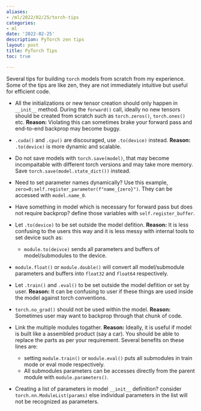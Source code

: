 ```yaml
---
aliases:
- /ml/2022/02/25/torch-tips
categories:
- ml
date: '2022-02-25'
description: PyTorch zen tips
layout: post
title: PyTorch Tips
toc: true

---
```


Several tips for building `torch` models from scratch from my experience. Some of the tips are like zen, they are not immediately intuitive but useful for efficient code.

* All the initializations or new tensor creation should only happen in `__init__` method. During the `forward()` call, ideally no new tensors should be created from scratch such as `torch.zeros()`, `torch.ones()` etc.
**Reason:** Violating this can sometimes brake your forward pass and end-to-end backprop may become buggy.

* `.cuda()` and `.cpu()` are discouraged, use `.to(device)` instead.
**Reason:** `.to(device)` is more dynamic and scalable.

* Do not save models with `torch.save(model)`, that may become incompaitable with different torch versions and may take more memory. Save `torch.save(model.state_dict())` instead.

* Need to set parameter names dynamically? Use this example, `zero=0;self.register_parameter(f"name_{zero}")`. They can be accessed with `model.name_0`.

* Have something in model which is necessary for forward pass but does not require backprop? define those variables with `self.register_buffer`.

* Let `.to(device)` to be set outside the model defition.
**Reason:** It is less confusing to the users this way and it is less messy with internal tools to set device such as:
    * `module.to(deivce)` sends all parameters and buffers of model/submodules to the device.

* `module.float()` or `module.double()` will convert all model/submodule parameters and buffers into `float32` and `float64` respectively.

* Let `.train()` and `.eval()` to be set outside the model defition or set by user. 
**Reason:** It can be confusing to user if these things are used inside the model against torch conventions.

* `torch.no_grad()` should not be used within the model.
**Reason:** Sometimes user may want to backprop through that chunk of code. 

* Link the multiple modules togather.
**Reason:** Ideally, it is useful if model is built like a assembled product (say a car). You should be able to replace the parts as per your requirement. Several benefits on these lines are:
    * setting `module.train()` or `module.eval()` puts all submodules in train mode or eval mode respectively.
    * All submodules parameters can be accesses directly from the parent module with `module.parameters()`.

* Creating a list of parameters in model `__init__` definition? consider `torch.nn.ModuleList(params)` else individual parameters in the list will not be recognized as parameters.
